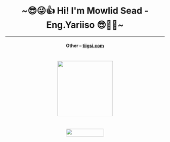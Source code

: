 <h1 align="center"> ~😎😜👍 Hi! I'm Mowlid Sead - Eng.Yariiso 😎🖤💥~ </h1>

<hr>
<h4 align="center">Other – <a href='http://tiigsi.com' target="_blank">tiigsi.com</a><h4>

<h1 align="center">
  <div align="center" style="margin: 40px 0">
      <a href="https://github.com/topdev0729/github-profile-views-counter">
          <img width="175px" src="https://komarev.com/ghpvc/?username=topdeveloper0729&color=DE002D">
      </a>
  </div>
  <div align="center" style="margin: 40px 0">
      <!-- Followers -->
      <a href="https://github.com/mowlidsead?tab=followers">
          <img width="120px" height="25px" style="border-radius: 3px" src="https://img.shields.io/github/followers/halac?style=flat-square">
      </a>
  </div>
</h1>
